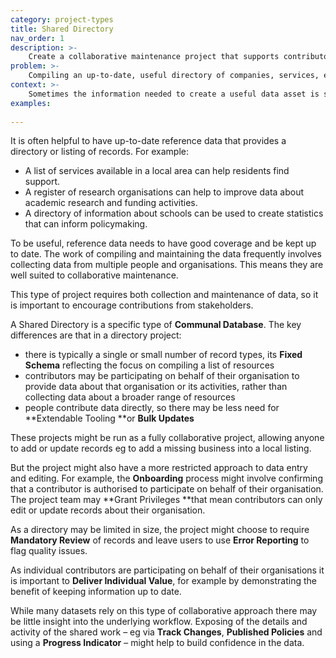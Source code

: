 ```yaml
---
category: project-types
title: Shared Directory
nav_order: 1
description: >-
    Create a collaborative maintenance project that supports contributors in sharing data about their organisations or activities.
problem: >-
    Compiling an up-to-date, useful directory of companies, services, events or other records requires the input of multiple organisations.
context: >-
    Sometimes the information needed to create a useful data asset is spread across multiple organisations, websites or other resources. Compiling the data can be time consuming and it can be difficult to keep it up to date.
examples:
    
---
```


It is often helpful to have up-to-date reference data that provides a directory or listing of records. For example:

* A list of services available in a local area can help residents find support. 
* A register of research organisations can help to improve data about academic research and funding activities.
* A directory of information about schools can be used to create statistics that can inform policymaking.

To be useful, reference data needs to have good coverage and be kept up to date. The work of compiling and maintaining the data frequently involves collecting data from multiple people and organisations. This means they are well suited to collaborative maintenance.

This type of project requires both collection and maintenance of data, so it is important to encourage contributions from stakeholders.

A Shared Directory is a specific type of **Communal Database**. The key differences are that in a directory project:

* there is typically a single or small number of record types, its **Fixed Schema** reflecting the focus on compiling a list of resources
* contributors may be participating on behalf of their organisation to provide data about that organisation or its activities, rather than collecting data about a broader range of resources
* people contribute data directly, so there may be less need for **Extendable Tooling **or **Bulk Updates**

These projects might be run as a fully collaborative project, allowing anyone to add or update records eg to add a missing business into a local listing.

But the project might also have a more restricted approach to data entry and editing. For example, the **Onboarding** process might involve confirming that a contributor is authorised to participate on behalf of their organisation. The project team may **Grant Privileges **that mean contributors can only edit or update records about their organisation.

As a directory may be limited in size, the project might choose to require **Mandatory Review** of records and leave users to use **Error Reporting** to flag quality issues.

As individual contributors are participating on behalf of their organisations it is important to **Deliver Individual Value**, for example by demonstrating the benefit of keeping information up to date.

While many datasets rely on this type of collaborative approach there may be little insight into the underlying workflow. Exposing of the details and activity of the shared work – eg via **Track Changes**, **Published Policies** and using a **Progress Indicator** – might help to build confidence in the data.
